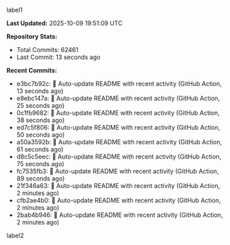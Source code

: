 
label1 
<!-- ACTIVITY_START -->
**Last Updated:** 2025-10-09 19:51:09 UTC

**Repository Stats:**
- Total Commits: 62461
- Last Commit: 13 seconds ago

**Recent Commits:**
- e3bc7b92c: 🤖 Auto-update README with recent activity (GitHub Action, 13 seconds ago)
- e8ebc147a: 🤖 Auto-update README with recent activity (GitHub Action, 25 seconds ago)
- 0c1fb9682: 🤖 Auto-update README with recent activity (GitHub Action, 38 seconds ago)
- ed7c5f806: 🤖 Auto-update README with recent activity (GitHub Action, 50 seconds ago)
- a50a3592b: 🤖 Auto-update README with recent activity (GitHub Action, 61 seconds ago)
- d8c5c5eec: 🤖 Auto-update README with recent activity (GitHub Action, 75 seconds ago)
- fc7535fb3: 🤖 Auto-update README with recent activity (GitHub Action, 89 seconds ago)
- 21f346a63: 🤖 Auto-update README with recent activity (GitHub Action, 2 minutes ago)
- cfb2ae4b0: 🤖 Auto-update README with recent activity (GitHub Action, 2 minutes ago)
- 2bab4b946: 🤖 Auto-update README with recent activity (GitHub Action, 2 minutes ago)
<!-- ACTIVITY_END -->

label2
